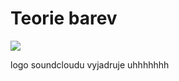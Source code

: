 # Teorie barev

![](https://www.google.com/url?sa=i&url=https%3A%2F%2F1000logos.net%2Fsoundcloud-logo%2F&psig=AOvVaw3AFksjRLdJvKcqCk3P4Y-o&ust=1696659301233000&source=images&cd=vfe&opi=89978449&ved=0CA8QjRxqFwoTCMjqo53j4IEDFQAAAAAdAAAAABAD](https://www.google.com/url?sa=i&url=https%3A%2F%2Fwww.iconarchive.com%2Fshow%2Fsimple-icons-by-danleech%2Fsoundcloud-icon.html&psig=AOvVaw3AFksjRLdJvKcqCk3P4Y-o&ust=1696659301233000&source=images&cd=vfe&opi=89978449&ved=0CA8QjRxqFwoTCMjqo53j4IEDFQAAAAAdAAAAABAQ)https://www.google.com/url?sa=i&url=https%3A%2F%2Fwww.iconarchive.com%2Fshow%2Fsimple-icons-by-danleech%2Fsoundcloud-icon.html&psig=AOvVaw3AFksjRLdJvKcqCk3P4Y-o&ust=1696659301233000&source=images&cd=vfe&opi=89978449&ved=0CA8QjRxqFwoTCMjqo53j4IEDFQAAAAAdAAAAABAQ](https://icons.iconarchive.com/icons/danleech/simple/256/soundcloud-icon.png)https://icons.iconarchive.com/icons/danleech/simple/256/soundcloud-icon.png)

logo soundcloudu vyjadruje uhhhhhhh
